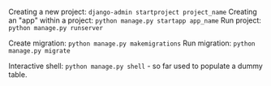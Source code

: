 Creating a new project: `django-admin startproject project_name`
Creating an "app" within a project: `python manage.py startapp app_name`
Run project: `python manage.py runserver`

Create migration: `python manage.py makemigrations`
Run migration: `python manage.py migrate`

Interactive shell: `python manage.py shell` - so far used to populate a dummy table.



